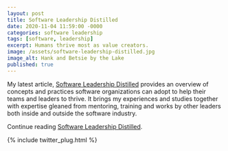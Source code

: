 ```yaml
---
layout: post
title: Software Leadership Distilled
date: 2020-11-04 11:59:00 -0000
categories: software leadership
tags: [software, leadership]
excerpt: Humans thrive most as value creators.
image: /assets/software-leadership-distilled.jpg
image_alt: Hank and Betsie by the Lake
published: true
---
```


My latest article, [Software Leadership Distilled](/software-leadership/software-leadership-distilled) provides an overview of concepts and practices software organizations can adopt to help their teams and leaders to thrive. It brings my experiences and studies together with expertise gleaned from mentoring, training and works by other leaders both inside and outside the software industry.

Continue reading [Software Leadership Distilled](/software-leadership/software-leadership-distilled).

{% include twitter_plug.html %}
